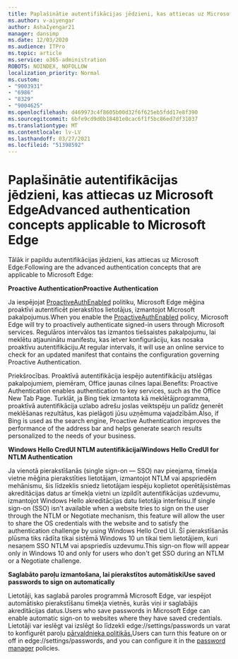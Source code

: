 ```yaml
---
title: Paplašinātie autentifikācijas jēdzieni, kas attiecas uz Microsoft Edge
ms.author: v-aiyengar
author: AshaIyengar21
manager: dansimp
ms.date: 12/03/2020
ms.audience: ITPro
ms.topic: article
ms.service: o365-administration
ROBOTS: NOINDEX, NOFOLLOW
localization_priority: Normal
ms.custom:
- "9003931"
- "6986"
- "8329"
- "9004625"
ms.openlocfilehash: d469973c4f8605b00d32f6f625eb5fdd17e8f390
ms.sourcegitcommit: 6bfe9cd9d0b18481e0cac6f1f5bc86ed7df31037
ms.translationtype: MT
ms.contentlocale: lv-LV
ms.lasthandoff: 03/27/2021
ms.locfileid: "51398592"
---
```

# <a name="advanced-authentication-concepts-applicable-to-microsoft-edge"></a><span data-ttu-id="11f4a-102">Paplašinātie autentifikācijas jēdzieni, kas attiecas uz Microsoft Edge</span><span class="sxs-lookup"><span data-stu-id="11f4a-102">Advanced authentication concepts applicable to Microsoft Edge</span></span>

<span data-ttu-id="11f4a-103">Tālāk ir papildu autentifikācijas jēdzieni, kas attiecas uz Microsoft Edge:</span><span class="sxs-lookup"><span data-stu-id="11f4a-103">Following are the advanced authentication concepts that are applicable to Microsoft Edge:</span></span>

<span data-ttu-id="11f4a-104">**Proactive Authentication**</span><span class="sxs-lookup"><span data-stu-id="11f4a-104">**Proactive Authentication**</span></span>

<span data-ttu-id="11f4a-105">Ja iespējojat [ProactiveAuthEnabled](https://go.microsoft.com/fwlink/?linkid=2134621) politiku, Microsoft Edge mēģina proaktīvi autentificēt pierakstītos lietotājus, izmantojot Microsoft pakalpojumus.</span><span class="sxs-lookup"><span data-stu-id="11f4a-105">When you enable the [ProactiveAuthEnabled](https://go.microsoft.com/fwlink/?linkid=2134621) policy, Microsoft Edge will try to proactively authenticate signed-in users through Microsoft services.</span></span> <span data-ttu-id="11f4a-106">Regulāros intervālos tas izmantos tiešsaistes pakalpojumu, lai meklētu atjauninātu manifestu, kas ietver konfigurāciju, kas nosaka proaktīvu autentifikāciju.</span><span class="sxs-lookup"><span data-stu-id="11f4a-106">At regular intervals, it will use an online service to check for an updated manifest that contains the configuration governing Proactive Authentication.</span></span>

<span data-ttu-id="11f4a-107">Priekšrocības. Proaktīvā autentifikācija iespējo autentifikāciju atslēgas pakalpojumiem, piemēram, Office jaunas cilnes lapai.</span><span class="sxs-lookup"><span data-stu-id="11f4a-107">Benefits: Proactive Authentication enables authentication to key services, such as the Office New Tab Page.</span></span> <span data-ttu-id="11f4a-108">Turklāt, ja Bing tiek izmantota kā meklētājprogramma, proaktīvā autentifikācija uzlabo adrešu joslas veiktspēju un palīdz ģenerēt meklēšanas rezultātus, kas pielāgoti jūsu uzņēmuma vajadzībām.</span><span class="sxs-lookup"><span data-stu-id="11f4a-108">Also, if Bing is used as the search engine, Proactive Authentication improves the performance of the address bar and helps generate search results personalized to the needs of your business.</span></span>

<span data-ttu-id="11f4a-109">**Windows Hello CredUI NTLM autentifikācijai**</span><span class="sxs-lookup"><span data-stu-id="11f4a-109">**Windows Hello CredUI for NTLM Authentication**</span></span>

<span data-ttu-id="11f4a-110">Ja vienotā pierakstīšanās (single sign-on — SSO) nav pieejama, tīmekļa vietne mēģina pierakstīties lietotājam, izmantojot NTLM vai apspriedēm mehānismu, šis līdzeklis sniedz lietotājam iespēju koplietot operētājsistēmas akreditācijas datus ar tīmekļa vietni un izpildīt autentifikācijas uzdevumu, izmantojot Windows Hello akreditācijas datu lietotāja interfeisu.</span><span class="sxs-lookup"><span data-stu-id="11f4a-110">If single sign-on (SSO) isn't available when a website tries to sign on the user through the NTLM or Negotiate mechanism, this feature will allow the user to share the OS credentials with the website and to satisfy the authentication challenge by using Windows Hello Cred UI.</span></span> <span data-ttu-id="11f4a-111">Šī pierakstīšanās plūsma tiks rādīta tikai sistēmā Windows 10 un tikai tiem lietotājiem, kuri nesaņem SSO NTLM vai apspriedīs uzdevumu.</span><span class="sxs-lookup"><span data-stu-id="11f4a-111">This sign-on flow will appear only in Windows 10 and only for users who don't get SSO during an NTLM or a Negotiate challenge.</span></span>

<span data-ttu-id="11f4a-112">**Saglabāto paroļu izmantošana, lai pierakstītos automātiski**</span><span class="sxs-lookup"><span data-stu-id="11f4a-112">**Use saved passwords to sign on automatically**</span></span>

<span data-ttu-id="11f4a-113">Lietotāji, kas saglabā paroles programmā Microsoft Edge, var iespējot automātisko pierakstīšanu tīmekļa vietnēs, kurās viņi ir saglabājis akreditācijas datus.</span><span class="sxs-lookup"><span data-stu-id="11f4a-113">Users who save passwords in Microsoft Edge can enable automatic sign-on to websites where they have saved credentials.</span></span> <span data-ttu-id="11f4a-114">Lietotāji var ieslēgt vai izslēgt šo līdzekli edge://settings/passwords un varat to konfigurēt paroļu [pārvaldnieka politikās.](https://go.microsoft.com/fwlink/?linkid=2134622)</span><span class="sxs-lookup"><span data-stu-id="11f4a-114">Users can turn this feature on or off in edge://settings/passwords, and you can configure it in the [password manager](https://go.microsoft.com/fwlink/?linkid=2134622) policies.</span></span>
